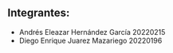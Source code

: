 ## Integrantes: 
- Andrés Eleazar Hernández García 20220215
- Diego Enrique Juarez Mazariego 20220196

